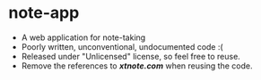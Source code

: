 # note-app
- A web application for note-taking
- Poorly written, unconventional, undocumented code :(
- Released under "Unlicensed" license, so feel free to reuse.
- Remove the references to **_xtnote.com_** when reusing the code.
